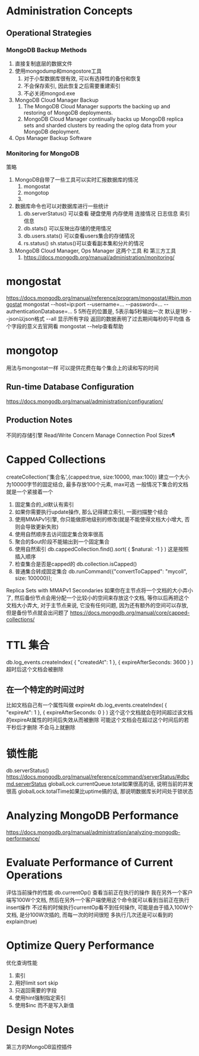 # Administration Concepts #
## Operational Strategies ##
### MongoDB Backup Methods ###
1. 直接复制底层的数据文件
2. 使用mongodump和mongostore工具
	1. 对于小型数据库很有效, 可以有选择性的备份和恢复
	2. 不会保存索引, 因此恢复之后需要重建索引
	3. 不必关闭mongod.exe
3. MongoDB Cloud Manager Backup
	1. The MongoDB Cloud Manager supports the backing up and restoring of MongoDB deployments.
	2. MongoDB Cloud Manager continually backs up MongoDB replica sets and sharded clusters by reading the oplog data from your MongoDB deployment.
4. Ops Manager Backup Software

### Monitoring for MongoDB ###
策略
1. MongoDB自带了一些工具可以实时汇报数据库的情况
	1. mongostat
	2. mongotop
	3. 
2. 数据库命令也可以对数据库进行一些统计
	1. db.serverStatus() 可以查看 硬盘使用 内存使用 连接情况 日志信息 索引信息
	2. db.stats() 可以反映出存储的使用情况
	3. db.users.stats() 可以查看users集合的存储情况
	4. rs.status() sh.status()可以查看副本集和分片的情况
3. MongoDB Cloud Manager, Ops Manager 这两个工具 和 第三方工具
	1. https://docs.mongodb.org/manual/administration/monitoring/


# mongostat #
https://docs.mongodb.org/manual/reference/program/mongostat/#bin.mongostat
mongostat --host=ip:port --username=... --password=... --authenticationDatabase=... 5
5所在的位置是<sleeptime>, 5表示每5秒输出一次 默认是1秒
--json以json格式
--all 显示所有字段
返回的数据表明了过去<sleeptime>期间每秒的平均值
各个字段的意义去官网看
mongostat --help查看帮助

# mongotop #
用法与mongostat一样
可以提供花费在每个集合上的读和写的时间


## Run-time Database Configuration ##
https://docs.mongodb.org/manual/administration/configuration/

## Production Notes ##
不同的存储引擎
Read/Write Concern
Manage Connection Pool Sizes¶


# Capped Collections #
createCollection('集合名',{capped:true, size:10000, max:100})
建立一个大小为10000字节的固定结合, 最多存放100个元素, max可选
一般情况下集合的文档就是一个紧接着一个
1. 固定集合的_id默认有索引
2. 如果你需要执行update操作, 那么记得建立索引, 一面扫描整个结合
3. 使用MMAPv1引擎, 你只能做原地级别的修改(就是不能使得文档大小增大, 否则会导致更新失败)
4. 使用自然顺序去访问固定集合效率很高
5. 聚合的$out阶段不能输出到一个固定集合
6. 使用自然索引 db.cappedCollection.find().sort( { $natural: -1 } ) 这是按照插入顺序
7. 检查集合是否是capped的 db.collection.isCapped()
8. 普通集合转成固定集合 db.runCommand({"convertToCapped": "mycoll", size: 100000});


Replica Sets with MMAPv1 Secondaries
如果你在主节点将一个文档的大小弄小了, 然后备份节点会用分配一个比较小的空间来存放这个文档, 等你以后再把这个文档大小弄大, 对于主节点来说, 它没有任何问题, 因为还有额外的空间可以存放, 但是备份节点就会出问题了
https://docs.mongodb.org/manual/core/capped-collections/

# TTL 集合 #
db.log_events.createIndex( { "createdAt": 1 }, { expireAfterSeconds: 3600 } )
超时后这个文档会被删除

## 在一个特定的时间过时 ##
比如文档自己有一个属性叫做 expireAt
db.log_events.createIndex( { "expireAt": 1 }, { expireAfterSeconds: 0 } )
这个这个文档就会在时间超过该文档的expireAt属性的时间后失效从而被删除
可能这个文档会在超过这个时间后的若干秒后才删除 不会马上就删除

# 锁性能 #
db.serverStatus()
https://docs.mongodb.org/manual/reference/command/serverStatus/#dbcmd.serverStatus
globalLock.currentQueue.total如果很高的话, 说明当前的并发很高
globalLock.totalTime如果比uptime搞的话, 那说明数据库长时间处于锁状态

# Analyzing MongoDB Performance #
https://docs.mongodb.org/manual/administration/analyzing-mongodb-performance/

# Evaluate Performance of Current Operations #
评估当前操作的性能
db.currentOp() 查看当前正在执行的操作 我在另外一个客户端写100W个文档, 然后在另外一个客户端使用这个命令就可以看到当前正在执行insert操作
不过有的时候执行currentOp看不到任何操作, 可能是由于插入100W个文档, 是分100W次插的, 而每一次的时间很短
多执行几次还是可以看到的
explain(true)

# Optimize Query Performance #
优化查询性能
1. 索引
2. 用好limit sort skip
3. 只返回需要的字段
4. 使用hint强制指定索引
5. 使用$inc 而不是写入新值

# Design Notes #





第三方的MongoDB监控插件
